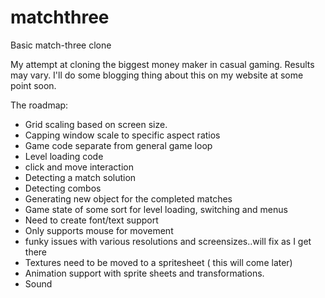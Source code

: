# matchthree
Basic match-three clone

My attempt at cloning the biggest money maker in casual gaming. Results may vary.   I'll do some blogging thing about this on my website at some point soon. 

The roadmap:

* Grid scaling based on screen size.
* Capping window scale to specific aspect ratios
* Game code separate from general game loop
* Level loading code
* click and move interaction
* Detecting a match solution
* Detecting combos
* Generating new object for the completed matches
* Game state of some sort for level loading, switching and menus
* Need to create font/text support
* Only supports mouse for movement
* funky issues with various resolutions and screensizes..will fix as I get there
* Textures need to be moved to a spritesheet ( this will come later)
* Animation support with sprite sheets and transformations. 
* Sound

